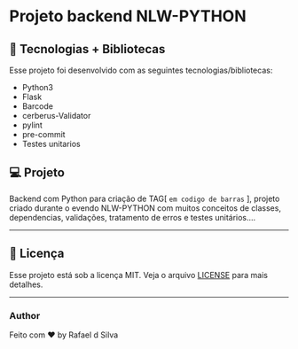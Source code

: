 # Projeto backend NLW-PYTHON

## 🚀 Tecnologias + Bibliotecas

Esse projeto foi desenvolvido com as seguintes tecnologias/bibliotecas:

- Python3
- Flask
- Barcode
- cerberus-Validator
- pylint
- pre-commit
- Testes unitarios


## 💻 Projeto

Backend com Python para criação de TAG[ `em codigo de barras` ], projeto criado durante o evendo NLW-PYTHON com muitos conceitos de classes, dependencias, validações, tratamento de erros e testes unitários....

---


## :memo: Licença

Esse projeto está sob a licença MIT. Veja o arquivo [LICENSE](.github/LICENSE.md) para mais detalhes.

---


### Author
Feito com ♥ by Rafael d Silva